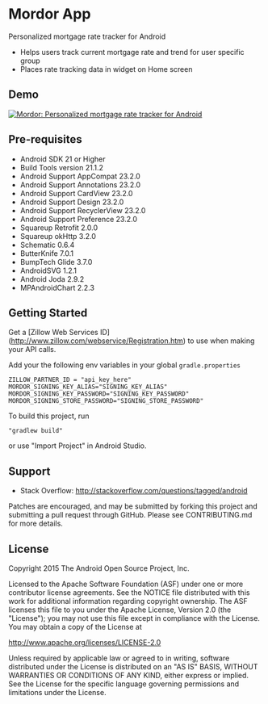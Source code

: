 Mordor App
=================
Personalized mortgage rate tracker for Android

- Helps users track current mortgage rate and trend for user specific group
- Places rate tracking data in widget on Home screen

Demo
----
[![Mordor: Personalized mortgage rate tracker for Android](https://img.youtube.com/vi/eKUTunymopk/0.jpg)](https://www.youtube.com/watch?v=eKUTunymopk)

Pre-requisites
--------------

- Android SDK 21 or Higher
- Build Tools version 21.1.2
- Android Support AppCompat 23.2.0
- Android Support Annotations 23.2.0
- Android Support CardView 23.2.0
- Android Support Design 23.2.0
- Android Support RecyclerView 23.2.0
- Android Support Preference 23.2.0
- Squareup Retrofit 2.0.0
- Squareup okHttp 3.2.0
- Schematic 0.6.4
- ButterKnife 7.0.1
- BumpTech Glide 3.7.0
- AndroidSVG 1.2.1
- Android Joda 2.9.2
- MPAndroidChart 2.2.3

Getting Started
---------------
Get a [Zillow Web Services ID] (http://www.zillow.com/webservice/Registration.htm) to use when making your API calls. 

Add your the following env variables in your global ``` gradle.properties ```

```
ZILLOW_PARTNER_ID = "api_key_here"
MORDOR_SIGNING_KEY_ALIAS="SIGNING_KEY_ALIAS"
MORDOR_SIGNING_KEY_PASSWORD="SIGNING_KEY_PASSWORD"
MORDOR_SIGNING_STORE_PASSWORD="SIGNING_STORE_PASSWORD"
```

To build this project, run

```
"gradlew build"
```

or use "Import Project" in Android Studio.

Support
-------

- Stack Overflow: http://stackoverflow.com/questions/tagged/android

Patches are encouraged, and may be submitted by forking this project and
submitting a pull request through GitHub. Please see CONTRIBUTING.md for more details.

License
-------
Copyright 2015 The Android Open Source Project, Inc.

Licensed to the Apache Software Foundation (ASF) under one or more contributor
license agreements.  See the NOTICE file distributed with this work for
additional information regarding copyright ownership.  The ASF licenses this
file to you under the Apache License, Version 2.0 (the "License"); you may not
use this file except in compliance with the License.  You may obtain a copy of
the License at

http://www.apache.org/licenses/LICENSE-2.0

Unless required by applicable law or agreed to in writing, software
distributed under the License is distributed on an "AS IS" BASIS, WITHOUT
WARRANTIES OR CONDITIONS OF ANY KIND, either express or implied.  See the
License for the specific language governing permissions and limitations under
the License.
